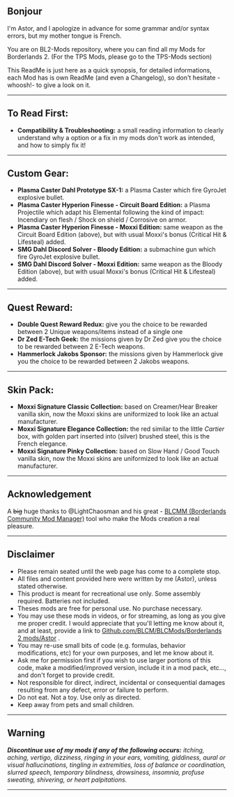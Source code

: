 ## Bonjour

I'm Astor, and I apologize in advance for some grammar and/or syntax errors, but my mother tongue is French.

You are on BL2-Mods repository, where you can find all my Mods for Borderlands 2. (For the TPS Mods, please go to the TPS-Mods section) 

This ReadMe is just here as a quick synopsis, for detailed informations, each Mod has is own ReadMe (and even a Changelog), so don't hesitate -whoosh!- to give a look on it.

* * * * *

## To Read First: 

- **Compatibility & Troubleshooting:** a small reading information to clearly understand why a option or a fix in my mods don't work as intended, and how to simply fix it!

* * * * *
 
## Custom Gear: 
- **Plasma Caster Dahl Prototype SX-1:** a Plasma Caster which fire GyroJet explosive bullet.
- **Plasma Caster Hyperion Finesse - Circuit Board Edition:** a Plasma Projectile which adapt his Elemental following the kind of impact:  Incendiary on flesh / Shock on shield / Corrosive on armor.
- **Plasma Caster Hyperion Finesse - Moxxi Edition:** same weapon as the Circuit Board Edition (above), but with usual Moxxi's bonus (Critical Hit & Lifesteal) added.
- **SMG Dahl Discord Solver - Bloody Edition:** a submachine gun which fire GyroJet explosive bullet.
- **SMG Dahl Discord Solver - Moxxi Edition:** same weapon as the Bloody Edition (above), but with usual Moxxi's bonus (Critical Hit & Lifesteal) added.

* * * * *
 
## Quest Reward: 
- **Double Quest Reward Redux:** give you the choice to be rewarded between 2 Unique weapons/items instead of a single one
- **Dr Zed E-Tech Geek:** the missions given by Dr Zed give you the choice to be rewarded between 2 E-Tech weapons.
- **Hammerlock Jakobs Sponsor:** the missions given by Hammerlock give you the choice to be rewarded between 2 Jakobs weapons.

* * * * *

## Skin Pack: 
- **Moxxi Signature Classic Collection:** based on Creamer/Hear Breaker vanilla skin, now the Moxxi skins are uniformized to look like an actual manufacturer.
- **Moxxi Signature Elegance Collection:** the red similar to the little _Cartier_ box, with golden part inserted into (silver) brushed steel, this is the French elegance. 
- **Moxxi Signature Pinky Collection:** based on Slow Hand / Good Touch vanilla skin, now the Moxxi skins are uniformized to look like an actual manufacturer.

* * * * *

## Acknowledgement

A ~~big~~ huge thanks to @LightChaosman and his great - [BLCMM (Borderlands Community Mod Manager)](https://github.com/BLCM/BLCMods/wiki/Borderlands-Community-Mod-Manager) tool who make the Mods creation a real pleasure. 

* * * * *

## Disclaimer

- Please remain seated until the web page has come to a complete stop. 
- All files and content provided here were written by me (Astor), unless stated otherwise.
- This product is meant for recreational use only. Some assembly required. Batteries not included.
- Theses mods are free for personal use. No purchase necessary.
- You may use these mods in videos, or for streaming, as long as you give me proper credit. I would appreciate that you'll letting me know about it, and at least, provide a link to [Github.com/BLCM/BLCMods/Borderlands 2 mods/Astor](https://github.com/BLCM/BLCMods/tree/master/Borderlands%202%20mods/Astor) .
- You may re-use small bits of code (e.g. formulas, behavior modifications, etc) for your own purposes, and let me know about it. 
- Ask me for permission first if you wish to use larger portions of this code, make a modified/improved version, include it in a mod pack, etc..., and don't forget to provide credit.
- Not responsible for direct, indirect, incidental or consequential damages resulting from any defect, error or failure to perform.
- Do not eat. Not a toy. Use only as directed.
- Keep away from pets and small children.

* * * * *
 
## Warning 
 
_**Discontinue use of my mods if any of the following occurs:** itching, aching, vertigo, dizziness, ringing in your ears, vomiting, giddiness, aural or visual hallucinations, tingling in extremities, loss of balance or coordination, slurred speech, temporary blindness, drowsiness, insomnia, profuse sweating, shivering, or heart palpitations._

* * * * *
